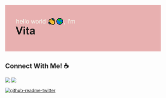 <!-- ## print("Hello World!") :wave::earth_americas: -->
![banner](header.png)


## Connect With Me! ☕

[<img src = "https://img.shields.io/badge/Twitter-%231DA1F2.svg?style=for-the-badge&logo=Twitter&logoColor=white">](https://twitter.com/gitconfig_vita)
[<img src="https://img.shields.io/badge/linkedin-%230077B5.svg?&style=for-the-badge&logo=linkedin&logoColor=white" />](https://www.linkedin.com/in/vitatran99/)  

[![github-readme-twitter](https://github-readme-twitter.gazf.vercel.app/api?id=gitconfig_vita)](https://github.com/gazf/github-readme-twitter)
